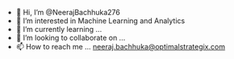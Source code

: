 - 👋 Hi, I’m @NeerajBachhuka276
- 👀 I’m interested in Machine Learning and Analytics
- 🌱 I’m currently learning ...
- 💞️ I’m looking to collaborate on ...
- 📫 How to reach me ... neeraj.bachhuka@optimalstrategix.com

<!---
NeerajBachhuka276/NeerajBachhuka276 is a ✨ special ✨ repository because its `README.md` (this file) appears on your GitHub profile.
You can click the Preview link to take a look at your changes.
--->
